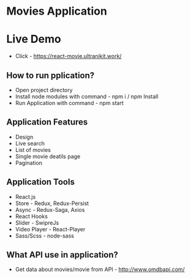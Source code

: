 # Movies Application

# Live Demo

- Click - https://react-movie.ultranikit.work/

## How to run pplication?

- Open project directory
- Install node modules with command - npm i / npm Install
- Run Application with command - npm start

## Application Features

- Design
- Live search
- List of movies
- Single movie deatils page
- Pagination

## Application Tools

- React.js
- Store - Redux, Redux-Persist
- Async - Redux-Saga, Axios
- React Hooks
- Slider - SwipreJs
- Video Player - React-Player
- Sass/Scss - node-sass

## What API use in application?

- Get data about movies/movie from API - http://www.omdbapi.com/
